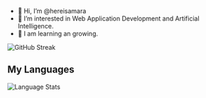 - 👋 Hi, I’m @hereisamara
- 👀 I’m interested in Web Application Development and Artificial Intelligence.
- 🌱 I am learning an growing. 

<!-- ![GitHub stats](https://github-readme-stats.vercel.app/api?username=hereisamara&show_icons=true&theme=tokyonight) <br> -->
![GitHub Streak](https://github-readme-streak-stats.herokuapp.com/?user=hereisamara&theme=tokyonight)


<!-- STATS_START -->
## My Languages
![Language Stats](https://quickchart.io/chart/render/zm-cd1c40c6-291e-4317-9f6e-528e56c02bdb?title=Language%20Distribution&labels=Python,Dart,HTML,Jupyter-Notebook,C++,CMake,JavaScript,Swift,C,Shell,CSS,Ruby,Objective-C,Java,Kotlin,Procfile&data1=64.67,12.76,9.16,4.61,3.69,2.85,1.01,0.28,0.27,0.24,0.2,0.1,0.06,0.05,0.04,0.0)

<!-- STATS_END -->
